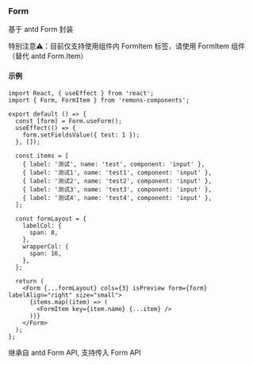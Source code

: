 ### Form

基于 antd Form 封装

<Alert type="error">
 特别注意⚠️：目前仅支持使用组件内 FormItem 标签，请使用 FormItem 组件（替代 antd Form.Item）
</Alert>

#### 示例

```tsx
import React, { useEffect } from 'react';
import { Form, FormItem } from 'remons-components';

export default () => {
  const [form] = Form.useForm();
  useEffect(() => {
    form.setFieldsValue({ test: 1 });
  }, []);

  const items = [
    { label: '测试', name: 'test', component: 'input' },
    { label: '测试1', name: 'test1', component: 'input' },
    { label: '测试2', name: 'test2', component: 'input' },
    { label: '测试3', name: 'test3', component: 'input' },
    { label: '测试4', name: 'test4', component: 'input' },
  ];

  const formLayout = {
    labelCol: {
      span: 8,
    },
    wrapperCol: {
      span: 16,
    },
  };

  return (
    <Form {...formLayout} cols={3} isPreview form={form} labelAlign="right" size="small">
      {items.map((item) => (
        <FormItem key={item.name} {...item} />
      ))}
    </Form>
  );
};
```

<Alert type="info">
  继承自 antd Form API, 支持传入 Form API
</Alert>

<API exports='["IProps"]'></API>
